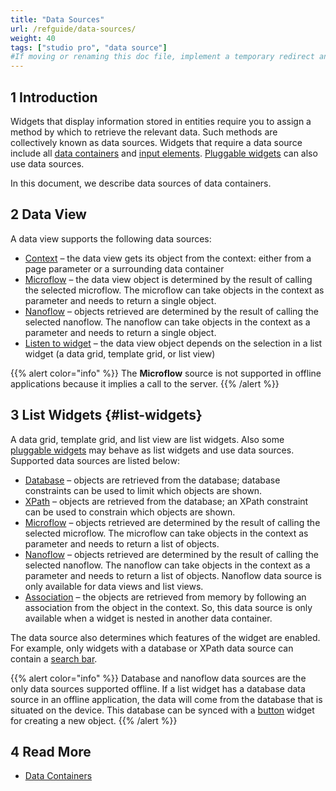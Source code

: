 ```yaml
---
title: "Data Sources"
url: /refguide/data-sources/
weight: 40
tags: ["studio pro", "data source"]
#If moving or renaming this doc file, implement a temporary redirect and let the respective team know they should update the URL in the product. See Mapping to Products for more details.
---
```


## 1 Introduction

Widgets that display information stored in entities require you to assign a method by which to retrieve the relevant data. Such methods are collectively known as data sources. Widgets that require a data source include all [data containers](/refguide/data-widgets/) and [input elements](/refguide/input-widgets/). [Pluggable widgets](/apidocs-mxsdk/apidocs/pluggable-widgets/) can also use data sources.

In this document, we describe data sources of data containers. 

## 2 Data View

A data view supports the following data sources:

* [Context](/refguide/context-source/) – the data view gets its object from the context:  either from a page parameter or a surrounding data container
* [Microflow](/refguide/microflow-source/) – the data view object is determined by the result of calling the selected microflow. The microflow can take objects in the context as parameter and needs to return a single object.
* [Nanoflow](/refguide/nanoflow-source/) – objects retrieved are determined by the result of calling the selected nanoflow. The nanoflow can take objects in the context as a parameter and needs to return a single object. 
* [Listen to widget](/refguide/listen-to-grid-source/) – the data view object depends on the selection in a list widget (a data grid, template grid, or list view)

{{% alert color="info" %}}
The **Microflow** source is not supported in offline applications because it implies a call to the server.
{{% /alert %}}

## 3 List Widgets {#list-widgets}

A data grid, template grid, and list view are list widgets. Also some [pluggable widgets](/apidocs-mxsdk/apidocs/pluggable-widgets/) may behave as list widgets and use data sources. Supported data sources are listed below:

* [Database](/refguide/database-source/) – objects are retrieved from the database; database constraints can be used to limit which objects are shown. 
* [XPath](/refguide/xpath-source/) – objects are retrieved from the database; an XPath constraint can be used to constrain which objects are shown.
* [Microflow](/refguide/microflow-source/) – objects retrieved are determined by the result of calling the selected microflow. The microflow can take objects in the context as parameter and needs to return a list of objects.
* [Nanoflow](/refguide/nanoflow-source/) – objects retrieved are determined by the result of calling the selected nanoflow. The nanoflow can take objects in the context as a parameter and needs to return a list of objects. Nanoflow data source is only available for data views and list views. 
* [Association](/refguide/association-source/) – the objects are retrieved from memory by following an association from the object in the context. So, this data source is only available when a widget is nested in another data container. 

The data source also determines which features of the widget are enabled. For example, only widgets with a database or XPath data source can contain a [search bar](/refguide/search-bar/).

{{% alert color="info" %}}
Database and nanoflow data sources are the only data sources supported offline. If a list widget has a database data source in an offline application, the data will come from the database that is situated on the device. This database can be synced with a [button](/refguide/button-properties/) widget for creating a new object.
{{% /alert %}}

## 4 Read More

* [Data Containers](/refguide/data-widgets/)
